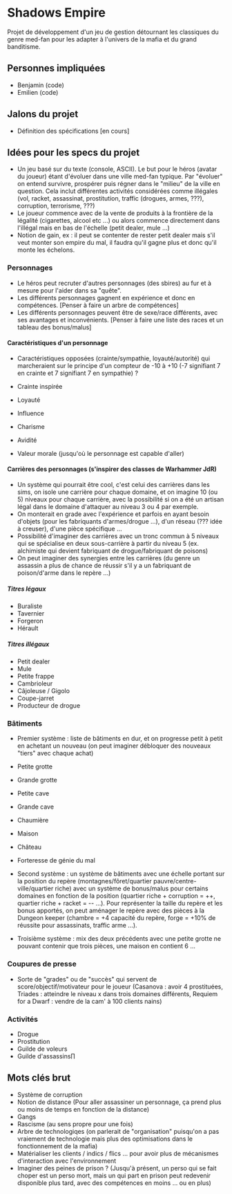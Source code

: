 # Shadows Empire

Projet de développement d'un jeu de gestion détournant les classiques du genre med-fan pour les adapter à l'univers de la mafia et du grand banditisme.

## Personnes impliquées
- Benjamin (code)
- Emilien (code)

## Jalons du projet
- Définition des spécifications [en cours]

## Idées pour les specs du projet
- Un jeu basé sur du texte (console, ASCII). Le but pour le héros (avatar du joueur) étant d'évoluer dans une ville med-fan typique. Par "évoluer" on entend survivre, prospérer puis régner dans le "milieu" de la ville en question. Cela inclut différentes activités considérées comme illégales (vol, racket, assassinat, prostitution, traffic (drogues, armes, ???), corruption, terrorisme, ???)
- Le joueur commence avec de la vente de produits à la frontière de la légalité (cigarettes, alcool etc ...) ou alors commence directement dans l'illégal mais en bas de l'échelle (petit dealer, mule ...)
- Notion de gain, ex : il peut se contenter de rester petit dealer mais s'il veut monter son empire du mal, il faudra qu'il gagne plus et donc qu'il monte les échelons.

### Personnages
- Le héros peut recruter d'autres personnages (des sbires) au fur et à mesure pour l'aider dans sa "quête".
- Les différents personnages gagnent en expérience et donc en compétences. [Penser à faire un arbre de compétences]
- Les différents personnages peuvent être de sexe/race différents, avec ses avantages et inconvénients. [Penser à faire une liste des races et un tableau des bonus/malus]

#### Caractéristiques d'un personnage
- Caractéristiques opposées (crainte/sympathie, loyauté/autorité) qui marcheraient sur le principe d'un compteur de -10 à +10 (-7 signifiant 7 en crainte et 7 signifiant 7 en sympathie) ?

- Crainte inspirée
- Loyauté
- Influence
- Charisme
- Avidité
- Valeur morale (jusqu'où le personnage est capable d'aller)

#### Carrières des personnages (s'inspirer des classes de Warhammer JdR)
- Un système qui pourrait être cool, c'est celui des carrières dans les sims, on isole une carrière pour chaque domaine, et on imagine 10 (ou 5) niveaux pour chaque carrière, avec la possibilité si on a été un artisan légal dans le domaine d'attaquer au niveau 3 ou 4 par exemple.
- On monterait en grade avec l'expérience et parfois en ayant besoin d'objets (pour les fabriquants d'armes/drogue ...), d'un réseau (??? idée à creuser), d'une pièce spécifique ...
- Possibilité d'imaginer des carrières avec un tronc commun à 5 niveaux qui se spécialise en deux sous-carrière à partir du niveau 5 (ex. alchimiste qui devient fabriquant de drogue/fabriquant de poisons)
- On peut imaginer des synergies entre les carrières (du genre un assassin a plus de chance de réussir s'il y a un fabriquant de poison/d'arme dans le repère ...)

##### Titres légaux
- Buraliste
- Tavernier
- Forgeron
- Hérault

##### Titres illégaux
- Petit dealer 
- Mule
- Petite frappe
- Cambrioleur
- Câjoleuse / Gigolo
- Coupe-jarret
- Producteur de drogue

### Bâtiments
- Premier système : liste de bâtiments en dur, et on progresse petit à petit en achetant un nouveau (on peut imaginer débloquer des nouveaux "tiers" avec chaque achat)
- Petite grotte
- Grande grotte
- Petite cave
- Grande cave
- Chaumière
- Maison
- Château
- Forteresse de génie du mal

- Second système : un système de bâtiments avec une échelle portant sur la position du repère (montagnes/fôret/quartier pauvre/centre-ville/quartier riche) avec un système de bonus/malus pour certains domaines en fonction de la position (quartier riche + corruption = ++, quartier riche + racket = -- ...). Pour représenter la taille du repère et les bonus apportés, on peut aménager le repère avec des pièces à la Dungeon keeper (chambre = +4 capacité du repère, forge = +10% de réussite pour assassinats, traffic arme ...).

- Troisième système : mix des deux précédents avec une petite grotte ne pouvant contenir que trois pièces, une maison en contient 6 ...

### Coupures de presse
- Sorte de "grades" ou de "succès" qui servent de score/objectif/motivateur pour le joueur (Casanova : avoir 4 prostituées, Triades : atteindre le niveau x dans trois domaines différents, Requiem for a Dwarf : vendre de la cam' à 100 clients nains)

### Activités
- Drogue
- Prostitution
- Guilde de voleurs
- Guilde d'assassins∏

## Mots clés brut
- Système de corruption
- Notion de distance (Pour aller assassiner un personnage, ça prend plus ou moins de temps en fonction de la distance)
- Gangs
- Rascisme (au sens propre pour une fois)
- Arbre de technologiqes (on parlerait de "organisation" puisqu'on a pas vraiement de technologie mais plus des optimisations dans le fonctionnement de la mafia)
- Matérialiser les clients / indics / flics ... pour avoir plus de mécanismes d'interaction avec l'environnement
- Imaginer des peines de prison ? (Jusqu'à présent, un perso qui se fait choper est un perso mort, mais un qui part en prison peut redevenir disponible plus tard, avec des compétences en moins ... ou en plus)